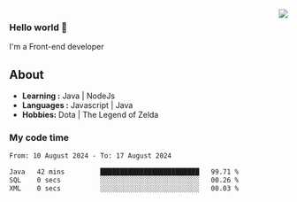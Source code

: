 <img align='right' src="https://github-readme-stats.vercel.app/api?username=jumodada&show_icons=true&theme=vue">

### Hello world 👋

I'm a Front-end developer 
    
## About
-  **Learning :** Java | NodeJs
-  **Languages :** Javascript | Java
-  **Hobbies:** Dota | The Legend of Zelda

### My code time

<!--START_SECTION:waka-->

```txt
From: 10 August 2024 - To: 17 August 2024

Java   42 mins         █████████████████████████   99.71 %
SQL    0 secs          ░░░░░░░░░░░░░░░░░░░░░░░░░   00.26 %
XML    0 secs          ░░░░░░░░░░░░░░░░░░░░░░░░░   00.03 %
```

<!--END_SECTION:waka-->
